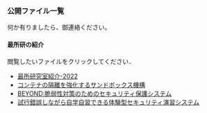 ### 公開ファイル一覧  

何か有りましたら、御連絡ください。  

#### 最所研の紹介

<div id=replacePdfjs>閲覧したいファイルをクリックしてください．</div>

<!-- markdown-link-check-disable -->

<!-- - [Intro_Saisho-Lab2021.pdf](./index.html?FILE=../public_material/Intro_Saisho-Lab2021.pdf) -->
<!-- - [s20g470-AERG2020.pdf](./index.html?FILE=../public_material/s20g470-AERG2020.pdf) -->
<!-- - [s20g477-IntroResearch.pdf](./index.html?FILE=../public_material/s20g477-IntroResearch.pdf) -->
- [最所研究室紹介-2022](./index.html?FILE=../public_material/Intro_Saisho-Lab2022.pdf)
- [コンテナの隔離を強化するサンドボックス機構](./index.html?FILE=../public_material/s20g451_IntroResearch.pdf)
- [BEYOND:脆弱性対策のための​セキュリティ保護システム](./index.html?FILE=../public_material/s20g470-IntroResearch.pdf)
- [試行錯誤しながら自学自習できる体験型セキュリティ演習システム](./index.html?FILE=../public_material/s22d451-IntroResearch.pdf)

<script src='../pdfjs/build/pdf.js'> </script>
<script>
	function getFileNameFromGetFILE(){
		let url = new URL(window.location.href);
		let params=url.searchParams;
		return params.get('FILE');
	}
	
	const url=getFileNameFromGetFILE();
	pdfjsLib.GlobalWorkerOptions.workerSrc='../pdfjs/build/pdf.worker.js';
	const loadingTask=pdfjsLib.getDocument(url);
	
	(async ()=>{
		const pdf=await loadingTask.promise;
		const page=await pdf.getPage(1);
		const width=page._pageInfo.view[2];
		const height=page._pageInfo.view[3];
	
		let elmPdf=document.getElementById('replacePdfjs');
		elmPdf.innerHTML='<iframe src=\''+url+'\' height='+height+'px width='+width+'px ></iframe>';
	})();
</script>
